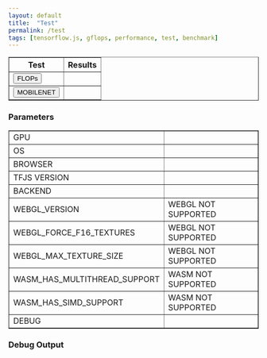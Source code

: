 ```yaml
---
layout: default
title:  "Test"
permalink: /test
tags: [tensorflow.js, gflops, performance, test, benchmark]
---
```



<!-- ===================================================  -->
<!-- Test Results                                          -->
<!-- ===================================================  -->
<div id='div-testresults'>
  <table id='table-hostinfo' border='1'>
    <tr>
      <th>Test</th>
      <th>Results</th>
    </tr>
    <tr>
      <td><button onclick="StartTest('FLOPS')">FLOPs</button></td>
      <td id="tr-flops"></td>
    </tr>
    <tr>
      <td><button onclick="StartTest('MOBILENET')">MOBILENET</button></td>
      <td id="tr-mobilenet"></td>
    </tr>
  </table>


<!-- ===================================================  -->
<!-- Parameters                                           -->
<!-- ===================================================  -->
<h3> Parameters </h3>
<div id='div-hostinfo'>
  <table id='table-hostinfo' border='1' border-width='2px'>
    <tr> <td>GPU</td> <td id="host-gpu"></td> </tr>
    <tr> <td>OS</td> <td id="host-os"></td> </tr>
    <tr> <td>BROWSER</td> <td id="host-browser"></td> </tr>
    <tr> <td>TFJS VERSION</td> <td id='host-tfversion'></td></tr>
    <tr> <td>BACKEND</td> <td id='host-tfbackend'></td> </tr>
    <tr> <td>WEBGL_VERSION</td> <td id='host-webglversion'>WEBGL NOT SUPPORTED</td> </tr>
    <tr> <td>WEBGL_FORCE_F16_TEXTURES</td> <td id='host-forcef16'>WEBGL NOT SUPPORTED</td> </tr>
    <tr> <td>WEBGL_MAX_TEXTURE_SIZE</td> <td id='WEBGL_MAX_TEXTURE_SIZE'>WEBGL NOT SUPPORTED</td> </tr>
    <tr> <td>WASM_HAS_MULTITHREAD_SUPPORT</td> <td id='WASM_HAS_MULTITHREAD_SUPPORT'>WASM NOT SUPPORTED</td> </tr>
    <tr> <td>WASM_HAS_SIMD_SUPPORT</td> <td id='WASM_HAS_SIMD_SUPPORT'>WASM NOT SUPPORTED</td> </tr>
    <tr> <td>DEBUG</td> <td id='host-debug'></td> </tr>
  </table>
  </div>

<!-- Canvas is needed to get GPU info -->
<canvas id="glcanvas" width="0" height="0"> </canvas>


<!-- ===================================================  -->
<!-- Output                                                 -->
<!-- ===================================================  -->
<h3> Debug Output</h3>

<texarea type="text" id='test-output' style="white-space: pre-wrap;">

<script src="scripts/main.js"></script>

